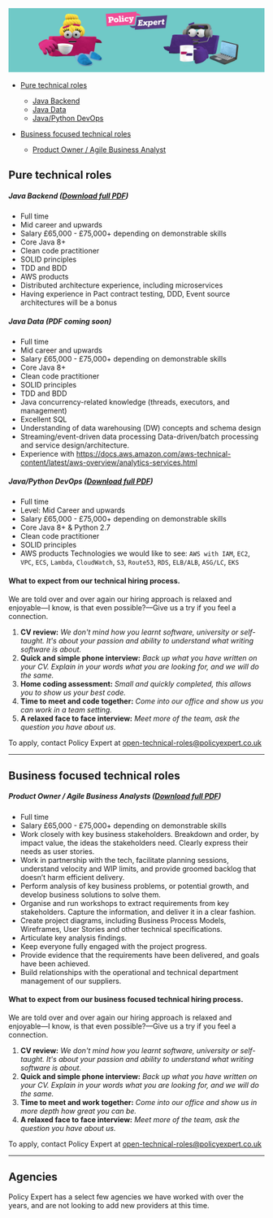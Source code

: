 ![Policy Expert Banner](/assets/css/pe-bkg-img.jpg)


* [Pure technical roles](#puretech)
    * [Java Backend](#javabackend)
    * [Java Data](#javadata)
    * [Java/Python DevOps](#javadevops)
    
* [Business focused technical roles](#biztech)
    * [Product Owner / Agile Business Analyst](#poba)


<a name="puretech"></a>

## Pure technical roles

<a name="javabackend"></a>

##### Java Backend ([Download full PDF](Policy%20Expert%20-%20Java%20Backend.pdf))

* Full time
* Mid career and upwards
* Salary £65,000 - £75,000+ depending on demonstrable skills
* Core Java 8+
* Clean code practitioner
* SOLID principles
* TDD and BDD
* AWS products
* Distributed architecture experience, including microservices
* Having experience in Pact contract testing, DDD, Event source architectures will be a bonus
    

<a name="javadata"></a>

##### Java Data (PDF coming soon)

* Full time
* Mid career and upwards
* Salary £65,000 - £75,000+ depending on demonstrable skills
* Core Java 8+
* Clean code practitioner
* SOLID principles
* TDD and BDD
* Java concurrency-related knowledge (threads, executors, and management)
* Excellent SQL
* Understanding of data warehousing (DW) concepts and schema design
* Streaming/event-driven data processing Data-driven/batch processing and service design/architecture. 
* Experience with https://docs.aws.amazon.com/aws-technical-content/latest/aws-overview/analytics-services.html


<a name="javadevops"></a> 

##### Java/Python DevOps ([Download full PDF](Policy%20Expert%20-%20DevOps.pdf))

* Full time 
* Level: Mid Career and upwards        
* Salary £65,000 - £75,000+ depending on demonstrable skills
* Core Java 8+ & Python 2.7
* Clean code practitioner
* SOLID principles
* AWS products Technologies we would like to see:
    `AWS with IAM`, `EC2`, `VPC`, `ECS`, `Lambda`, `CloudWatch`, `S3`, `Route53`, `RDS`, `ELB/ALB`, `ASG/LC`, `EKS`


#### What to expect from our technical hiring process.

We are told over and over again our hiring approach is relaxed and enjoyable—I know, is that even possible?—Give us a try if you feel a connection.

1. **CV review:** *We don't mind how you learnt software, university or self-taught. It's about your passion and ability to understand what writing software is about.*
2. **Quick and simple phone interview:** *Back up what you have written on your CV. Explain in your words what you are looking for, and we will do the same.*
3. **Home coding assessment:** *Small and quickly completed, this allows you to show us your best code.*
4. **Time to meet and code together:** *Come into our office and show us you can work in a team setting.*
5. **A relaxed face to face interview:** *Meet more of the team, ask the question you have about us.*


To apply, contact Policy Expert at open-technical-roles@policyexpert.co.uk

---        


<a name="biztech"></a> 

## Business focused technical roles

<a name="poba"></a>

##### Product Owner / Agile Business Analysts ([Download full PDF](Policy%20Expert%20-%20BA_PO.pdf))
    
* Full time
* Salary £65,000 - £75,000+ depending on demonstrable skills
* Work closely with key business stakeholders. Breakdown and order, by impact value, the ideas the stakeholders need. Clearly express their needs as user stories.
* Work in partnership with the tech, facilitate planning sessions, understand velocity and WIP limits, and provide groomed backlog that doesn’t harm efficient delivery.
* Perform analysis of key business problems, or potential growth, and develop business solutions to solve them. 
* Organise and run workshops to extract requirements from key stakeholders. Capture the information, and deliver it in a clear fashion.
* Create project diagrams, including Business Process Models, Wireframes, User Stories and other technical specifications. 
* Articulate key analysis findings.
* Keep everyone fully engaged with the project progress.
* Provide evidence that the requirements have been delivered, and goals have been achieved.
* Build relationships with the operational and technical department management of our suppliers.



#### What to expect from our business focused technical hiring process.

We are told over and over again our hiring approach is relaxed and enjoyable—I know, is that even possible?—Give us a try if you feel a connection.

1. **CV review:** *We don't mind how you learnt software, university or self-taught. It's about your passion and ability to understand what writing software is about.*
2. **Quick and simple phone interview:** *Back up what you have written on your CV. Explain in your words what you are looking for, and we will do the same.*
3. **Time to meet and work together:** *Come into our office and show us in more depth how great you can be.*
4. **A relaxed face to face interview:** *Meet more of the team, ask the question you have about us.*

To apply, contact Policy Expert at open-technical-roles@policyexpert.co.uk

---   



## Agencies

Policy Expert has a select few agencies we have worked with over the years, and are not looking to add new providers at this time. 
